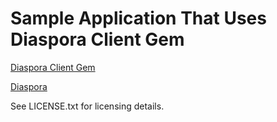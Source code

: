 # Sample Application That Uses Diaspora Client Gem


[Diaspora Client Gem](https://github.com/diaspora/diaspora-client)


[Diaspora](https://github.com/diaspora/diaspora-client)

See LICENSE.txt for licensing details.
